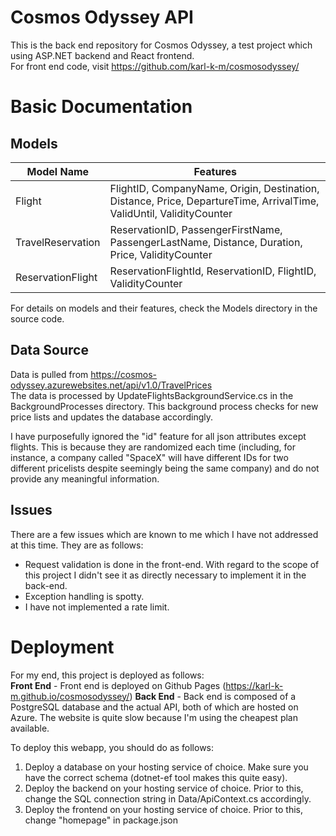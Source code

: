 # Cosmos Odyssey API

This is the back end repository for Cosmos Odyssey, a test project which using ASP.NET backend and React frontend.  
For front end code, visit https://github.com/karl-k-m/cosmosodyssey/  

# Basic Documentation 

## Models
| **Model Name**    | **Features**                                                                                                         |
|-------------------|----------------------------------------------------------------------------------------------------------------------|
| Flight            | FlightID, CompanyName, Origin, Destination, Distance, Price, DepartureTime, ArrivalTime, ValidUntil, ValidityCounter |
| TravelReservation | ReservationID, PassengerFirstName, PassengerLastName, Distance, Duration, Price, ValidityCounter                     |
| ReservationFlight | ReservationFlightId, ReservationID, FlightID, ValidityCounter                                                        |

For details on models and their features, check the Models directory in the source code.  

## Data Source
Data is pulled from https://cosmos-odyssey.azurewebsites.net/api/v1.0/TravelPrices  
The data is processed by UpdateFlightsBackgroundService.cs in the BackgroundProcesses directory. This background process checks for new price lists and updates the database accordingly.

I have purposefully ignored the "id" feature for all json attributes except flights. This is because they are randomized each time (including, for instance, a company called "SpaceX" will have different IDs for two different pricelists despite seemingly being the same company) and do not provide any meaningful information.  

## Issues
There are a few issues which are known to me which I have not addressed at this time. They are as follows:  
* Request validation is done in the front-end. With regard to the scope of this project I didn't see it as directly necessary to implement it in the back-end.
* Exception handling is spotty.
* I have not implemented a rate limit.

# Deployment

For my end, this project is deployed as follows:  
**Front End** - Front end is deployed on Github Pages (https://karl-k-m.github.io/cosmosodyssey/)
**Back End** - Back end is composed of a PostgreSQL database and the actual API, both of which are hosted on Azure. The website is quite slow because I'm using the cheapest plan available.

To deploy this webapp, you should do as follows:  
1. Deploy a database on your hosting service of choice. Make sure you have the correct schema (dotnet-ef tool makes this quite easy).
2. Deploy the backend on your hosting service of choice. Prior to this, change the SQL connection string in Data/ApiContext.cs accordingly.
3. Deploy the frontend on your hosting service of choice. Prior to this, change "homepage" in package.json
